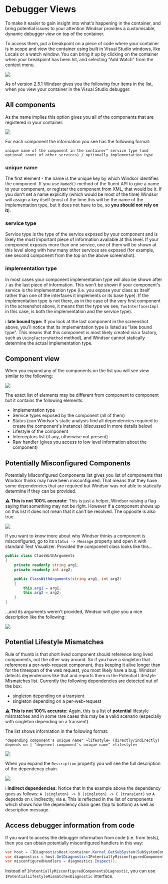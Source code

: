 # Debugger Views

To make it easier to gain insight into what's happening in the container, and bring potential issues to your attention
Windsor provides a customisable, dynamic debugger view on top of the container.

To access them, put a breakpoint on a piece of code where your container is in scope and view the container using built
in Visual Studio windows, like Locals or a watch window. You can bring it up by clicking on the container when your
breakpoint has been hit, and selecting "Add Watch" from the context menu.

![](images/debugger-view-list.png)

As of version 2.5.1 Windsor gives you the following four items in the list, when you view your container in the Visual
Studio debugger.

## All components

As the name implies this option gives you all of the components that are registered in your container.

![](images/debugger-view-list-all-components.png)

For each component the information you see has the following format:

```
unique name of the component in the container" service type (and optional count of other services) / optionally implementation type
```

### unique name

The first element - the name is the unique key by which Windsor identifies the component. If you use `Named()` method of
the fluent API to give a name to your component, or register the component from XML, that would be it. If you don't set
a name explicitly (which would be most of the time) Windsor will assign a key itself (most of the time this will be the
name of the implementation type, but it does not have to be, so **you should not rely on it**).

### service type

Service type is the type of the service exposed by your component and is likely the most important piece of information
available at this level. If your component exposes more than one service, one of them will be shown at this level along
with how many other services are exposed (for example, see second component from the top on the above screenshot).

### implementation type

In most cases your component implementation type will also be shown after `/` as the last piece of information. This
won't be shown if your component's service is the implementation type (i.e. you expose your class as itself rather than
one of the interfaces it implements or its base type). If the implementation type is not there, as in the case of the
very first component in the screenshot above, it means that the type we see, `TwoInterfacesImpl` in this case, is both
the implementation and the service type).

:information_source: **late bound type:** If you look at the last component in the screenshot above, you'll notice that
its implementation type is listed as "late bound type". This means that this component is most likely created via a
factory, such as `UsingFactoryMethod` method), and Windsor cannot statically determine the actual implementation type.

## Component view

When you expand any of the components on the list you will see view similar to the following:

![](images/debugger-view-component.png)

The exact list of elements may be different from component to component but it contains the following elements:

* Implementation type
* Service types exposed by the component (all of them)
* Status (can Windsor's static analysis find all dependencies required to create the component's instance) (discussed in
  more details below)
* Lifestyle of the component
* Interceptors list (if any, otherwise not present)
* Raw handler (gives you access to low level information about the component)

## Potentially Misconfigured Components

Potentially Misconfigured Components list gives you list of components that Windsor thinks may have been misconfigured.
That means that they have some dependencies that are required but Windsor was not able to statically determine if they
can be provided.

:warning: **This is not 100% accurate:** This is just a helper, Windsor raising a flag saying that something may not be
right. However if a component shows up on this list it does not mean that it can't be resolved. The opposite is also
true.

![](images/debugger-view-potentially-misconfigured-components-list.png)

If you want to know more about why Windsor thinks a component is misconfigured, go to its `Status -> Message` property
and open it with standard Text Visualizer. Provided the component class looks like this...

```csharp
public class ClassWithArguments
{
    private readonly string arg1;
    private readonly int arg2;

    public ClassWithArguments(string arg1, int arg2)
    {
        this.arg1 = arg1;
        this.arg2 = arg2;
    }
}
```

...and its arguments weren't provided, Windsor will give you a nice description like the following:

![](images/debugger-view-potentially-misconfigured-components-status.png)

## Potential Lifestyle Mismatches

Rule of thumb is that short lived component should reference long lived components, not the other way around. So if you
have a singleton that references a per-web-request component, thus keeping it alive longer than for the timespan of the
web request, you most likely have a bug. Windsor detects dependencies like that and reports them in the Potential
Lifestyle Mismatches list. Currently the following dependencies are detected out of the box:

* singleton depending on a transient
* singleton depending on a per-web-request

:warning: **This is not 100% accurate:** Again, this is a list of **potential** lifestyle mismatches and in some rare
cases this may be a valid scenario (especially with singleton depending on a transient).

The list shows information in the following format:

```
"depending component's unique name" »lifestyle« (directly/indirectly) depends on | "depenent component's unique name" »lifestyle«
```

![](images/debugger-view-potential-lifestyle-mismatches-list.png)

When you expand the `Description` property you will see the full description of the dependency chain.

![](images/debugger-view-potential-lifestyle-mismatches-description.png)

:information_source: **Indirect dependencies:** Notice that in the example above the dependency goes as follows:
`A (singleton) -> B (singleton) -> C (transient)` so `A` depends on `C` indirectly, via `B`. This is reflected in the
list of components which shows how the dependency chain goes (top to bottom) as well as description message.

## Access debugger information from code

If you want to access the debugger information from code (i.e. from tests), then you can obtain potentially
misconfigured handlers in this way:

```csharp
var host = (IDiagnosticsHost)container.Kernel.GetSubSystem(SubSystemConstants.DiagnosticsKey);
var diagnostics = host.GetDiagnostic<IPotentiallyMisconfiguredComponentsDiagnostic>();
var misconfiguredHandlers = diagnostics.Inspect();
```

Instead of `IPotentiallyMisconfiguredComponentsDiagnostic`, you can use `IPotentialLifestyleMismatchesDiagnostic`
interface.